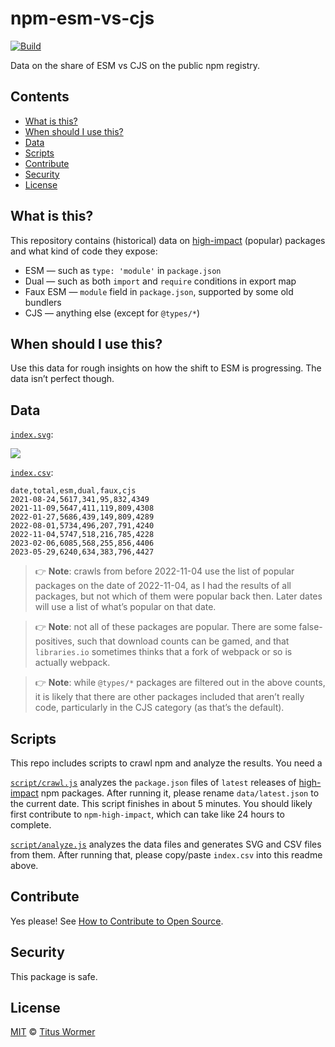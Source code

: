 # npm-esm-vs-cjs

[![Build][build-badge]][build]

Data on the share of ESM vs CJS on the public npm registry.

## Contents

*   [What is this?](#what-is-this)
*   [When should I use this?](#when-should-i-use-this)
*   [Data](#data)
*   [Scripts](#scripts)
*   [Contribute](#contribute)
*   [Security](#security)
*   [License](#license)

## What is this?

This repository contains (historical) data on [high-impact][] (popular) packages
and what kind of code they expose:

*   ESM — such as `type: 'module'` in `package.json`
*   Dual — such as both `import` and `require` conditions in export map
*   Faux ESM — `module` field in `package.json`, supported by some old bundlers
*   CJS — anything else (except for `@types/*`)

## When should I use this?

Use this data for rough insights on how the shift to ESM is progressing.
The data isn’t perfect though.

## Data

[`index.svg`][svg]:

![][svg]

[`index.csv`][csv]:

```csv
date,total,esm,dual,faux,cjs
2021-08-24,5617,341,95,832,4349
2021-11-09,5647,411,119,809,4308
2022-01-27,5686,439,149,809,4289
2022-08-01,5734,496,207,791,4240
2022-11-04,5747,518,216,785,4228
2023-02-06,6085,568,255,856,4406
2023-05-29,6240,634,383,796,4427
```

> 👉 **Note**: crawls from before 2022-11-04 use the list of popular packages
> on the date of 2022-11-04, as I had the results of all packages, but not which
> of them were popular back then.
> Later dates will use a list of what’s popular on that date.

> 👉 **Note**: not all of these packages are popular.
> There are some false-positives, such that download counts can be gamed, and
> that `libraries.io` sometimes thinks that a fork of webpack or so is actually
> webpack.

> 👉 **Note**: while `@types/*` packages are filtered out in the above counts,
> it is likely that there are other packages included that aren’t really code,
> particularly in the CJS category (as that’s the default).

## Scripts

This repo includes scripts to crawl npm and analyze the results.
You need a

[`script/crawl.js`][crawl] analyzes the `package.json` files of `latest`
releases of [high-impact][] npm packages.
After running it, please rename `data/latest.json` to the current date.
This script finishes in about 5 minutes.
You should likely first contribute to `npm-high-impact`, which can take like
24 hours to complete.

[`script/analyze.js`][analyze] analyzes the data files and generates SVG and
CSV files from them.
After running that, please copy/paste `index.csv` into this readme above.

## Contribute

Yes please!
See [How to Contribute to Open Source][contribute].

## Security

This package is safe.

## License

[MIT][license] © [Titus Wormer][author]

<!-- Definitions -->

[build-badge]: https://github.com/wooorm/npm-esm-vs-cjs/workflows/main/badge.svg

[build]: https://github.com/wooorm/npm-esm-vs-cjs/actions

[contribute]: https://opensource.guide/how-to-contribute/

[license]: license

[author]: https://wooorm.com

[high-impact]: https://github.com/wooorm/npm-high-impact

[crawl]: script/crawl.js

[analyze]: script/analyze.js

[svg]: index.svg

[csv]: index.csv
